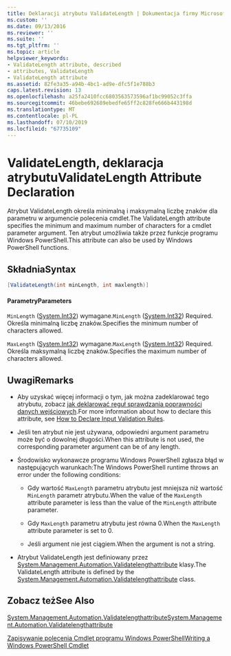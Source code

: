 ```yaml
---
title: Deklaracji atrybutu ValidateLength | Dokumentacja firmy Microsoft
ms.custom: ''
ms.date: 09/13/2016
ms.reviewer: ''
ms.suite: ''
ms.tgt_pltfrm: ''
ms.topic: article
helpviewer_keywords:
- ValidateLength attribute, described
- attributes, ValidateLength
- ValidateLength attribute
ms.assetid: 82fe3a35-a94b-4bc1-ad9e-dfc5f1e788b3
caps.latest.revision: 13
ms.openlocfilehash: a25fa2410fcc6803563573596af1bc99052c3ffa
ms.sourcegitcommit: 46bebe692689ebedfe65ff2c828fe666b443198d
ms.translationtype: MT
ms.contentlocale: pl-PL
ms.lasthandoff: 07/10/2019
ms.locfileid: "67735109"
---
```

# <a name="validatelength-attribute-declaration"></a><span data-ttu-id="635b5-102">ValidateLength, deklaracja atrybutu</span><span class="sxs-lookup"><span data-stu-id="635b5-102">ValidateLength Attribute Declaration</span></span>

<span data-ttu-id="635b5-103">Atrybut ValidateLength określa minimalną i maksymalną liczbę znaków dla parametru w argumencie polecenia cmdlet.</span><span class="sxs-lookup"><span data-stu-id="635b5-103">The ValidateLength attribute specifies the minimum and maximum number of characters for a cmdlet parameter argument.</span></span> <span data-ttu-id="635b5-104">Ten atrybut umożliwia także przez funkcje programu Windows PowerShell.</span><span class="sxs-lookup"><span data-stu-id="635b5-104">This attribute can also be used by Windows PowerShell functions.</span></span>

## <a name="syntax"></a><span data-ttu-id="635b5-105">Składnia</span><span class="sxs-lookup"><span data-stu-id="635b5-105">Syntax</span></span>

```csharp
[ValidateLength(int minLength, int maxlength)]
```

#### <a name="parameters"></a><span data-ttu-id="635b5-106">Parametry</span><span class="sxs-lookup"><span data-stu-id="635b5-106">Parameters</span></span>

<span data-ttu-id="635b5-107">`MinLength` ([System.Int32](/dotnet/api/System.Int32)) wymagane.</span><span class="sxs-lookup"><span data-stu-id="635b5-107">`MinLength` ([System.Int32](/dotnet/api/System.Int32)) Required.</span></span> <span data-ttu-id="635b5-108">Określa minimalną liczbę znaków.</span><span class="sxs-lookup"><span data-stu-id="635b5-108">Specifies the minimum number of characters allowed.</span></span>

<span data-ttu-id="635b5-109">`MaxLength` ([System.Int32](/dotnet/api/System.Int32)) wymagane.</span><span class="sxs-lookup"><span data-stu-id="635b5-109">`MaxLength` ([System.Int32](/dotnet/api/System.Int32)) Required.</span></span> <span data-ttu-id="635b5-110">Określa maksymalną liczbę znaków.</span><span class="sxs-lookup"><span data-stu-id="635b5-110">Specifies the maximum number of characters allowed.</span></span>

## <a name="remarks"></a><span data-ttu-id="635b5-111">Uwagi</span><span class="sxs-lookup"><span data-stu-id="635b5-111">Remarks</span></span>

- <span data-ttu-id="635b5-112">Aby uzyskać więcej informacji o tym, jak można zadeklarować tego atrybutu, zobacz [jak deklarować reguł sprawdzania poprawności danych wejściowych](./how-to-validate-parameter-input.md).</span><span class="sxs-lookup"><span data-stu-id="635b5-112">For more information about how to declare this attribute, see [How to Declare Input Validation Rules](./how-to-validate-parameter-input.md).</span></span>

- <span data-ttu-id="635b5-113">Jeśli ten atrybut nie jest używana, odpowiedni argument parametru może być o dowolnej długości.</span><span class="sxs-lookup"><span data-stu-id="635b5-113">When this attribute is not used, the corresponding parameter argument can be of any length.</span></span>

- <span data-ttu-id="635b5-114">Środowisko wykonawcze programu Windows PowerShell zgłasza błąd w następujących warunkach:</span><span class="sxs-lookup"><span data-stu-id="635b5-114">The Windows PowerShell runtime throws an error under the following conditions:</span></span>

    - <span data-ttu-id="635b5-115">Gdy wartość `MaxLength` parametru atrybutu jest mniejsza niż wartość `MinLength` parametr atrybutu.</span><span class="sxs-lookup"><span data-stu-id="635b5-115">When the value of the `MaxLength` attribute parameter is less than the value of the `MinLength` attribute parameter.</span></span>

    - <span data-ttu-id="635b5-116">Gdy `MaxLength` parametru atrybutu jest równa 0.</span><span class="sxs-lookup"><span data-stu-id="635b5-116">When the `MaxLength` attribute parameter is set to 0.</span></span>

    - <span data-ttu-id="635b5-117">Jeśli argument nie jest ciągiem.</span><span class="sxs-lookup"><span data-stu-id="635b5-117">When the argument is not a string.</span></span>

- <span data-ttu-id="635b5-118">Atrybut ValidateLength jest definiowany przez [System.Management.Automation.Validatelengthattribute](/dotnet/api/System.Management.Automation.ValidateLengthAttribute) klasy.</span><span class="sxs-lookup"><span data-stu-id="635b5-118">The ValidateLength attribute is defined by the [System.Management.Automation.Validatelengthattribute](/dotnet/api/System.Management.Automation.ValidateLengthAttribute) class.</span></span>

## <a name="see-also"></a><span data-ttu-id="635b5-119">Zobacz też</span><span class="sxs-lookup"><span data-stu-id="635b5-119">See Also</span></span>

[<span data-ttu-id="635b5-120">System.Management.Automation.Validatelengthattribute</span><span class="sxs-lookup"><span data-stu-id="635b5-120">System.Management.Automation.Validatelengthattribute</span></span>](/dotnet/api/System.Management.Automation.ValidateLengthAttribute)

[<span data-ttu-id="635b5-121">Zapisywanie polecenia Cmdlet programu Windows PowerShell</span><span class="sxs-lookup"><span data-stu-id="635b5-121">Writing a Windows PowerShell Cmdlet</span></span>](./writing-a-windows-powershell-cmdlet.md)

